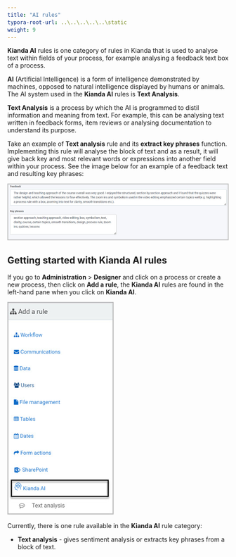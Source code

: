 ```yaml
---
title: "AI rules"
typora-root-url: ..\..\..\..\..\static
weight: 9
---
```


**Kianda AI** rules is one category of rules in Kianda that is used to analyse text within fields of your process, for example analysing a feedback text box of a process.

**AI** (Artificial Intelligence) is a form of intelligence demonstrated by machines, opposed to natural intelligence displayed by humans or animals. The AI system used in the **Kianda AI** rules is **Text Analysis**.

**Text Analysis** is a process by which the AI is programmed to distil information and meaning from text. For example, this can be analysing text written in feedback forms, item reviews or analysing documentation to understand its purpose. 

Take an example of **Text analysis** rule and its **extract key phrases** function. Implementing this rule will analyse the block of text and as a result, it will give back key and most relevant words or expressions into another field within your process. See the image below for an example of a feedback text and resulting key phrases:

![key phrases example feedback and result](/images/text-analysis-phrases-example.jpg)



## Getting started with Kianda AI rules

If you go to **Administration** > **Designer** and click on a process or create a new process, then click on **Add a rule**, the **Kianda AI** rules are found in the left-hand pane when you click on **Kianda AI**.

![Add Kianda AI rules](/images/kianda-ai-add-rule.jpg)

Currently, there is one rule available in the **Kianda AI** rule category:

- **Text analysis** - gives sentiment analysis or extracts key phrases from a block of text.
